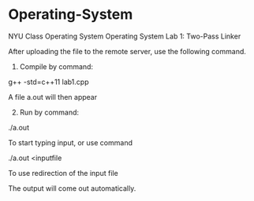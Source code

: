 # Operating-System
NYU Class Operating System
Operating System Lab 1: Two-Pass Linker

After uploading the file to the remote server, use the following command.

1. Compile by command:

g++ -std=c++11 lab1.cpp

A file a.out will then appear

2. Run by command:

./a.out

To start typing input, or use command

./a.out <inputfile

To use redirection of the input file

The output will come out automatically.
